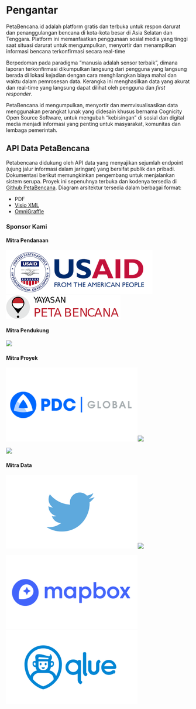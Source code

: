 # Pengantar

PetaBencana.id adalah platform gratis dan terbuka untuk respon darurat dan penanggulangan bencana di kota-kota besar di Asia Selatan dan Tenggara. Platform ini memanfaatkan penggunaan sosial media yang tinggi saat situasi darurat untuk mengumpulkan, menyortir dan menampilkan informasi bencana terkonfirmasi secara real-time

Berpedoman pada paradigma “manusia adalah sensor terbaik”, dimana laporan terkonfirmasi dikumpulkan langsung dari pengguna yang langsung berada di lokasi kejadian dengan cara menghilangkan biaya mahal dan waktu dalam pemrosesan data. Kerangka ini menghasilkan data yang akurat dan real-time yang langsung dapat dilihat oleh pengguna dan _first responder_.

PetaBencana.id mengumpulkan, menyortir dan memvisualisasikan data menggunakan perangkat lunak yang didesain khusus bernama Cognicity Open Source Software, untuk mengubah “kebisingan” di sosial dan digital media menjadi informasi yang penting untuk masyarakat, komunitas dan lembaga pemerintah.

## API Data PetaBencana

Petabencana didukung oleh API data yang menyajikan sejumlah endpoint (ujung jalur informasi dalam jaringan) yang bersifat publik dan pribadi. Dokumentasi berikut memungkinkan pengembang untuk menjalankan sistem serupa. Proyek ini sepenuhnya terbuka dan kodenya tersedia di [Github PetaBencana](https://github.com/petabencana/). Diagram arsitektur tersedia dalam berbagai format:

* PDF
* [Visio XML](https://github.com/petabencana/petabencana-docs/tree/d8b3cac5b3bc2a65abd49d874bf9c5798e93eb97/petabencana.vdx)
* [OmniGraffle](https://github.com/petabencana/petabencana-docs/tree/d8b3cac5b3bc2a65abd49d874bf9c5798e93eb97/petabencana.graffle.zip)

### Sponsor Kami

#### Mitra Pendanaan

![](.gitbook/assets/USAID-logo.png)<img src=".gitbook/assets/Asset 1b.png" alt="" data-size="original">

#### Mitra Pendukung



![](.gitbook/assets/bnpb\_logo.png)

#### Mitra Proyek

![](.gitbook/assets/pdc.png)![](<.gitbook/assets/Hot\_logo (1).png>)

![](.gitbook/assets/cdl\_logo.png)

#### Mitra Data

![](.gitbook/assets/twitter.png)![](.gitbook/assets/pasangmata\_logo.png)

![](<.gitbook/assets/mapbox (1).png>)![](.gitbook/assets/qlue.png)

